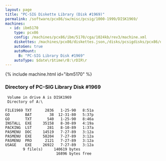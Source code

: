 ```yaml
---
layout: page
title: "PC-SIG Diskette Library (Disk #1969)"
permalink: /software/pcx86/sw/misc/pcsig/1000-1999/DISK1969/
machines:
  - id: ibm5170
    type: pcx86
    config: /machines/pcx86/ibm/5170/cga/1024kb/rev3/machine.xml
    diskettes: /machines/pcx86/diskettes.json,/disks/pcsigdisks/pcx86/diskettes.json
    autoGen: true
    autoMount:
      B: "PC-SIG Library Disk #1969"
    autoType: $date\r$time\rB:\rDIR\r
---
```


{% include machine.html id="ibm5170" %}

### Directory of PC-SIG Library Disk #1969

     Volume in drive A is DISK1969
     Directory of A:\

    FILE1969 TXT      2836   1-25-90   8:51a
    GO       BAT        38  12-31-80   5:37p
    GO       TXT       540   1-25-90   8:46a
    INSTALL  EXE     35158   8-30-89   4:19a
    PACKING  LST       281   8-10-89   1:37a
    PASMENU  DOC     14519   7-27-89   3:12a
    PASMENU  EXE     58204   7-27-89   3:12a
    PASMENU  PRO      2121   7-27-89   3:12a
    USAGE    EXE     26922   7-27-89   3:12a
            9 file(s)     140619 bytes
                           16896 bytes free

